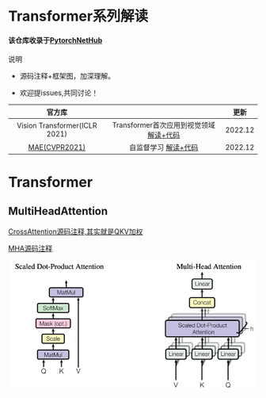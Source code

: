 # Transformer系列解读

#### 该仓库收录于[PytorchNetHub](https://github.com/bobo0810/PytorchNetHub)

说明

- 源码注释+框架图，加深理解。

- 欢迎提issues,共同讨论！


|                          官方库                          |                         |  更新  |
| :------------------------------------------------------: | :-------------: | :----: |
| Vision Transformer(ICLR 2021) | Transformer首次应用到视觉领域    [解读+代码](./ViT/readme.md)  | 2022.12 |
| [MAE(CVPR2021)](https://github.com/facebookresearch/mae) | 自监督学习   [解读+代码](./MAE/readme.md) | 2022.12 |




# Transformer

## MultiHeadAttention
[CrossAttention源码注释,其实就是QKV加权](Transformer/CrossAttention.py)

[MHA源码注释](./Transformer/MultiHeadAttention.py) 


<img src="Transformer/mha.jpg" width = "1200"   align=center />